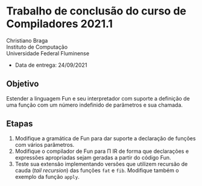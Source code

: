 # Trabalho de conclusão do curso de Compiladores 2021.1

Christiano Braga  
Instituto de Computação  
Universidade Federal Fluminense

- Data de entrega: 24/09/2021

## Objetivo

Estender a linguagem Fun e seu interpretador com suporte a definição
de uma função com um número indefinido de parâmetros e sua chamada.

## Etapas

1. Modifique a gramática de Fun para dar suporte a declaração de
   funções com vários parâmetros.
2. Modifique o compilador de Fun para Π IR de forma que declarações e
   expressões apropriadas sejam geradas a partir do código Fun.
3. Teste sua extensão implementando versões que utilizem recursão de
   cauda (_tail recursion_) das funções ```fat``` e ```fib```. Modifique também o
   exemplo da função ```apply```.
   
